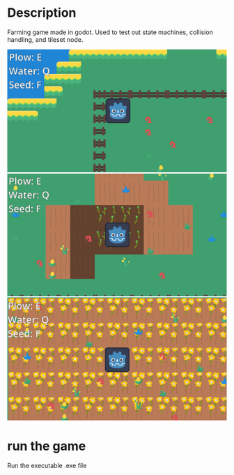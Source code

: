 # Description
Farming game made in godot.
Used to test out state machines, collision handling, and tileset node.

![screenshot](Start.png)
![screenshot](Farming.png)
![screenshot](Finished.png)

# run the game
Run the executable .exe file